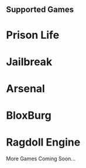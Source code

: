 ## Supported Games
Prison Life
==========================
Jailbreak 
==========================
Arsenal 
==========================
BloxBurg 
==========================
Ragdoll Engine
==========================

More Games Coming Soon...
